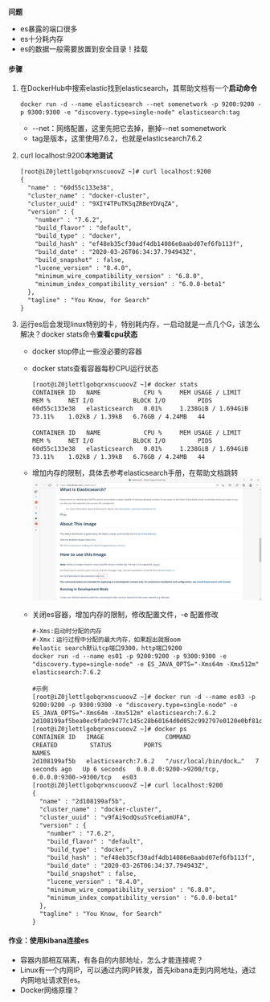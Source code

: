 **问题**

- es暴露的端口很多
- es十分耗内存
- es的数据一般需要放置到安全目录！挂载

#### 步骤

1. 在DockerHub中搜索elastic找到elasticsearch，其帮助文档有一个**启动命令**

   ```shell
   docker run -d --name elasticsearch --net somenetwork -p 9200:9200 -p 9300:9300 -e "discovery.type=single-node" elasticsearch:tag
   ```

   - --net：网络配置，这里先把它去掉，删掉--net somenetwork
   - tag是版本，这里使用7.6.2，也就是elasticsearch7.6.2

2. curl localhost:9200**本地测试**

   ```shell
   [root@iZ0jlettlgobqrxnscuoovZ ~]# curl localhost:9200
   {
     "name" : "60d55c133e38",
     "cluster_name" : "docker-cluster",
     "cluster_uuid" : "9XIY4TPuTKSqZRBeYDVqZA",
     "version" : {
       "number" : "7.6.2",
       "build_flavor" : "default",
       "build_type" : "docker",
       "build_hash" : "ef48eb35cf30adf4db14086e8aabd07ef6fb113f",
       "build_date" : "2020-03-26T06:34:37.794943Z",
       "build_snapshot" : false,
       "lucene_version" : "8.4.0",
       "minimum_wire_compatibility_version" : "6.8.0",
       "minimum_index_compatibility_version" : "6.0.0-beta1"
     },
     "tagline" : "You Know, for Search"
   }
   ```

3. 运行es后会发现linux特别的卡，特别耗内存，一启动就是一点几个G，该怎么解决？docker stats命令**查看cpu状态**

   - docker stop停止一些没必要的容器

   - docker stats查看容器每秒CPU运行状态

     ```
     [root@iZ0jlettlgobqrxnscuoovZ ~]# docker stats
     CONTAINER ID   NAME            CPU %     MEM USAGE / LIMIT     MEM %     NET I/O           BLOCK I/O         PIDS
     60d55c133e38   elasticsearch   0.01%     1.238GiB / 1.694GiB   73.11%    1.02kB / 1.39kB   6.76GB / 4.24MB   44
     
     CONTAINER ID   NAME            CPU %     MEM USAGE / LIMIT     MEM %     NET I/O           BLOCK I/O         PIDS
     60d55c133e38   elasticsearch   0.01%     1.238GiB / 1.694GiB   73.11%    1.02kB / 1.39kB   6.76GB / 4.24MB   44
     ```

   - 增加内存的限制，具体去参考elasticsearch手册，在帮助文档跳转![image-20220222155310024](20.png)

   - 关闭es容器，增加内存的限制，修改配置文件，-e 配置修改

     ```shell
     #-Xms:启动时分配的内存
     #-Xmx：运行过程中分配的最大内存，如果超出就报oom
     #elastic search默认tcp端口9300，http端口9200
     docker run -d --name es01 -p 9200:9200 -p 9300:9300 -e "discovery.type=single-node" -e ES_JAVA_OPTS="-Xms64m -Xmx512m" elasticsearch:7.6.2
     
     #示例
     [root@iZ0jlettlgobqrxnscuoovZ ~]# docker run -d --name es03 -p 9200:9200 -p 9300:9300 -e "discovery.type=single-node" -e ES_JAVA_OPTS="-Xms64m -Xmx512m" elasticsearch:7.6.2
     2d108199af5bea0ec9fa0c9477c145c28b60164d0d052c992797e0120e0bf81c
     [root@iZ0jlettlgobqrxnscuoovZ ~]# docker ps
     CONTAINER ID   IMAGE                 COMMAND                  CREATED         STATUS         PORTS                                            NAMES
     2d108199af5b   elasticsearch:7.6.2   "/usr/local/bin/dock…"   7 seconds ago   Up 6 seconds   0.0.0.0:9200->9200/tcp, 0.0.0.0:9300->9300/tcp   es03
     [root@iZ0jlettlgobqrxnscuoovZ ~]# curl localhost:9200
     {
       "name" : "2d108199af5b",
       "cluster_name" : "docker-cluster",
       "cluster_uuid" : "v9fAi9odQsuSYce6iamUFA",
       "version" : {
         "number" : "7.6.2",
         "build_flavor" : "default",
         "build_type" : "docker",
         "build_hash" : "ef48eb35cf30adf4db14086e8aabd07ef6fb113f",
         "build_date" : "2020-03-26T06:34:37.794943Z",
         "build_snapshot" : false,
         "lucene_version" : "8.4.0",
         "minimum_wire_compatibility_version" : "6.8.0",
         "minimum_index_compatibility_version" : "6.0.0-beta1"
       },
       "tagline" : "You Know, for Search"
     }
     ```

#### 作业：使用kibana连接es

- 容器内部相互隔离，有各自的内部地址，怎么才能连接呢？
- Linux有一个内网IP，可以通过内网IP转发，首先kibana走到内网地址，通过内网地址请求到es。
- Docker网络原理？